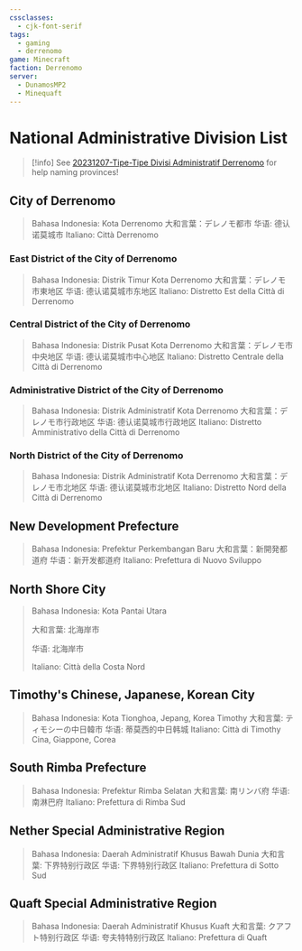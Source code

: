 ```yaml
---
cssclasses:
  - cjk-font-serif
tags:
  - gaming
  - derrenomo
game: Minecraft
faction: Derrenomo
server:
  - DunamosMP2
  - Minequaft
---
```


# National Administrative Division List

> [!info] 
> See [20231207-Tipe-Tipe Divisi Administratif Derrenomo](20231207-Tipe-Tipe%20Divisi%20Administratif%20Derrenomo.md) for help naming provinces!


## City of Derrenomo

> Bahasa Indonesia: Kota Derrenomo
> 大和言葉：デレノモ都市
> 华语: 德认诺莫城市
> Italiano: Città Derrenomo

### East District of the City of Derrenomo

> Bahasa Indonesia: Distrik Timur Kota Derrenomo
> 大和言葉：デレノモ市東地区
> 华语: 德认诺莫城市东地区
> Italiano: Distretto Est della Città di Derrenomo

### Central District of the City of Derrenomo

> Bahasa Indonesia: Distrik Pusat Kota Derrenomo
> 大和言葉：デレノモ市中央地区
> 华语: 德认诺莫城市中心地区
> Italiano: Distretto Centrale della Città di Derrenomo

### Administrative District of the City of Derrenomo

> Bahasa Indonesia: Distrik Administratif Kota Derrenomo
> 大和言葉：デレノモ市行政地区
> 华语: 德认诺莫城市行政地区
> Italiano: Distretto Amministrativo della Città di Derrenomo

### North District of the City of Derrenomo

> Bahasa Indonesia: Distrik Administratif Kota Derrenomo
> 大和言葉：デレノモ市北地区
> 华语: 德认诺莫城市北地区
> Italiano: Distretto Nord della Città di Derrenomo

## New Development Prefecture

> Bahasa Indonesia: Prefektur Perkembangan Baru
> 大和言葉：新開発都道府
> 华语：新开发都道府
> Italiano: Prefettura di Nuovo Sviluppo

## North Shore City

 > Bahasa Indonesia: Kota Pantai Utara
 >
> 大和言葉: 北海岸市
>
> 华语: 北海岸市
>
> Italiano: Città della Costa Nord

## Timothy's Chinese, Japanese, Korean City

> Bahasa Indonesia: Kota Tionghoa, Jepang, Korea Timothy
> 大和言葉: ティモシーの中日韓市
> 华语: 蒂莫西的中日韩城
> Italiano: Città di Timothy Cina, Giappone, Corea

## South Rimba Prefecture

> Bahasa Indonesia: Prefektur Rimba Selatan
> 大和言葉: 南リンバ府
> 华语: 南淋巴府
> Italiano: Prefettura di Rimba Sud

## Nether Special Administrative Region

> Bahasa Indonesia: Daerah Administratif Khusus Bawah Dunia
> 大和言葉: 下界特别行政区
> 华语: 下界特别行政区
> Italiano: Prefettura di Sotto Sud

## Quaft Special Administrative Region

> Bahasa Indonesia: Daerah Administratif Khusus Kuaft
> 大和言葉: クアフト特别行政区
> 华语: 夸夫特特别行政区
> Italiano: Prefettura di Quaft